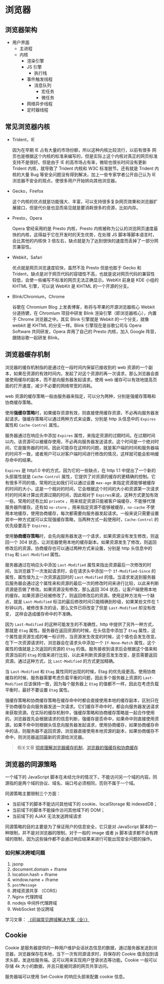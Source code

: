# 浏览器

## 浏览器架构

- 用户界面
  - 主进程
  - 内核
    - 渲染引擎
    - JS 引擎
      - 执行栈
    - 事件触发线程
      - 消息队列
        - 宏任务
        - 微任务
    - 网络异步线程
    - 定时器线程

## 常见浏览器内核

- Trident，IE

  因为在早期 IE 占有大量的市场份额，所以这种内核比较流行，以前有很多
  网页也是根据这个内核的标准来编写的，但是实际上这个内核对真正的网页标准支持不是很好。但是由于 IE 的高市场占有率，微软也很长时间没有更新 Trident 内核，就导致了 Trident 内核和 W3C 标准脱节。还有就是 Trident 内核的大量 Bug 等安全问题没有得到解决，加上一些专家学者公开自己认为 IE 浏览器不安全的观点，使很多用户开始转向其他浏览器。

- Gecko，Firefox

  这个内核的优点就是功能强大、丰富，可以支持很多复杂网页效果和浏览器扩展接口，但是代价是也显而易见就是要消耗很多的资源，比如内存。

- Presto，Opera

  Opera 曾经采用的是 Presto 内核，Presto 内核被称为公认的浏览网页速度最快的内核，这得益于它在开发时的天生优势，在处理 JS 脚本等脚本语言时，会比其他的内核快 3 倍左右，缺点就是为了达到很快的速度而丢掉了一部分网页兼容性。

- Webkit，Safari

  优点就是网页浏览速度较快，虽然不及 Presto 但是也胜于 Gecko 和 Trident，缺点是对于网页代码的容错性不高，也就是说对网页代码的兼容性较低，会使一些编写不标准的网页无法正确显示。WebKit 前身是 KDE 小组的 KHTML 引擎，可以说 WebKit 是 KHTML 的一个开源的分支。

- Blink/Chromium，Chrome

  谷歌在 Chromium Blog 上发表博客，称将与苹果的开源浏览器核心 Webkit 分道扬镳，在 Chromium 项目中研发 Blink 渲染引擎（即浏览器核心），内置于 Chrome 浏览器之中。其实 Blink 引擎就是 Webkit 的一个分支，就像 webkit 是 KHTML 的分支一样。Blink 引擎现在是谷歌公司与 Opera Software 共同研发，Opera 弃用了自己的 Presto 内核，加入 Google 阵营，跟随谷歌一起研发 Blink。

## 浏览器缓存机制

浏览器的缓存机制指的是通过在一段时间内保留已接收到的 web 资源的一个副本，如果在资源的有效时间内，发起了对这个资源的再一次请求，那么浏览器会直接使用缓存的副本，而不是向服务器发起请求。使用 web 缓存可以有效地提高页面的打开速度，减少不必要的网络带宽的消耗。

web 资源的缓存策略一般由服务器来指定，可以分为两种，分别是强缓存策略和协商缓存策略。

使用**强缓存策略**时，如果缓存资源有效，则直接使用缓存资源，不必再向服务器发起请求。强缓存策略可以通过两种方式来设置，分别是 http 头信息中的 `Expires` 属性和 `Cache-Control` 属性。

服务器通过在响应头中添加 `Expires` 属性，来指定资源的过期时间。在过期时间以内，该资源可以被缓存使用，不必再向服务器发送请求。这个时间是一个绝对时间，它是服务器的时间，因此可能存在这样的问题，就是客户端的时间和服务器端的时间不一致，或者用户可以对客户端时间进行修改的情况，这样就可能会影响缓存命中的结果。

`Expires` 是 http1.0 中的方式，因为它的一些缺点，在 http 1.1 中提出了一个新的头部属性就是 `Cache-Control` 属性，它提供了对资源的缓存的更精确的控制。它有很多不同的值，常用的比如我们可以通过设置 `max-age` 来指定资源能够被缓存的时间的大小，这是一个相对的时间，它会根据这个时间的大小和资源第一次请求时的时间来计算出资源过期的时间，因此相对于 `Expires`来说，这种方式更加有效一些。常用的还有比如 `private` ，用来规定资源只能被客户端缓存，不能够代理服务器所缓存。还有如 `no-store` ，用来指定资源不能够被缓存，`no-cache` 不使用本地缓存，使用协商缓存，每次都需要向服务器发起请求。一般来说只需要设置其中一种方式就可以实现强缓存策略，当两种方式一起使用时，`Cache-Control` 的优先级要高于 `Expires` 。

使用**协商缓存策略**时，会先向服务器发送一个请求，如果资源没有发生修改，则返回一个 304 状态，让浏览器使用本地的缓存副本。如果资源发生了修改，则返回修改后的资源。协商缓存也可以通过两种方式来设置，分别是 http 头信息中的 `Etag` 和 `Last-Modified` 属性。

服务器通过在响应头中添加 `Last-Modified` 属性来指出资源最后一次修改的时间，当浏览器下一次发起请求时，会在请求头中添加一个 `If-Modified-Since` 的属性，属性值为上一次资源返回时的 `Last-Modified` 的值。当请求发送到服务器后服务器会通过这个属性来和资源的最后一次的修改时间来进行比较，以此来判断资源是否做了修改。如果资源没有修改，那么返回 304 状态，让客户端使用本地的缓存。如果资源已经被修改了，则返回修改后的资源。使用这种方法有一个缺点，就是 `Last-Modified` 标注的最后修改时间只能精确到秒级，如果某些文件在 1 秒钟以内，被修改多次的话，那么文件已将改变了但是 `Last-Modified` 却没有改变，
这样会造成缓存命中的不准确。

因为 `Last-Modified` 的这种可能发生的不准确性，http 中提供了另外一种方式，那就是 `Etag` 属性。服务器在返回资源的时候，在头信息中添加了 `Etag` 属性，这个属性是资源生成的唯一标识符，当资源发生改变的时候，这个值也会发生改变。在下一次资源请求时，浏览器会在请求头中添加一个 `If-None-Match` 属性，这个属性的值就是上次返回的资源的 `Etag` 的值。服务接收到请求后会根据这个值来和资源当前的 `Etag` 的值来进行比较，以此来判断资源是否发生改变，是否需要返回资源。通过这种方式，比 `Last-Modified` 的方式更加精确。

当 `Last-Modified` 和 `Etag` 属性同时出现的时候，Etag 的优先级更高。使用协商缓存的时候，服务器需要考虑负载平衡的问题，因此多个服务器上资源的 `Last-Modified` 应该保持一致，因为每个服务器上 `Etag` 的值都不一样，因此在考虑负载平衡时，最好不要设置 `Etag` 属性。

强缓存策略和协商缓存策略在缓存命中时都会直接使用本地的缓存副本，区别只在于协商缓存会向服务器发送一次请求。它们缓存不命中时，都会向服务器发送请求来获取资源。在实际的缓存机制中，强缓存策略和协商缓存策略是一起合作使用的。浏览器首先会根据请求的信息判断，强缓存是否命中，如果命中则直接使用资源。如果不命中则根据头信息向服务器发起请求，使用协商缓存，如果协商缓存命中的话，则服务器不返回资源，浏览器直接使用本地资源的副本，如果协商缓存不命中，则浏览器返回最新的资源给浏览器。

> 相关文章 [彻底理解浏览器缓存机制](https://juejin.cn/post/6844903593275817998#heading-0)，[浏览器的强缓存和协商缓存](https://segmentfault.com/a/1190000021661656)

## 浏览器的同源策略

一个域下的 JavaScript 脚本在未经允许的情况下，不能访问另一个域的内容。同源指的是两个域的协议、域名、端口号必须相同，否则不属于一个域。

同源策略主要限制三个方面：

- 当前域下的脚本不能访问其他域下的 cookie、localStorage 和 indexedDB；
- 当前域下的脚本不能操作访问其他域下的 DOM；
- 当前域下的 AJAX 无法发送跨域请求

同源策略的目的主要是为了保证用户的信息安全，它只是对 JavaScript 脚本的一种限制，并不是对浏览器的限制，对于一般的 image 或者 js 脚本请求都不会有跨域的限制，因为这些操作都不会通过响应结果来进行可能出现安全问题的操作。

### 如何解决跨域问题

1. jsonp
2. document.domain + iframe
3. location.hash + iframe
4. window.name + iframe
5. `postMessage`
6. 跨域资源共享 （CORS）
7. Nginx 代理跨域
8. nodejs 中间件代理跨域
9. WebSocket 协议跨域

学习文章： [《前端常见跨域解决方案（全）》](https://segmentfault.com/a/1190000011145364)

## Cookie

Cookie 是服务器提供的一种用户维护会话状态信息的数据，通过服务器发送到浏览器，浏览器保存在本地，当下一次有同源请求时，将保存的 Cookie 值添加到请求头部，发送给服务端。这可以用来实现用户登录状态等功能。Cookie 一般可以存储 4k 大小的数据，并且只能被同源的网页共享访问。

服务器端可以使用 Set-Cookie 的响应头部来配置 cookie 信息。
